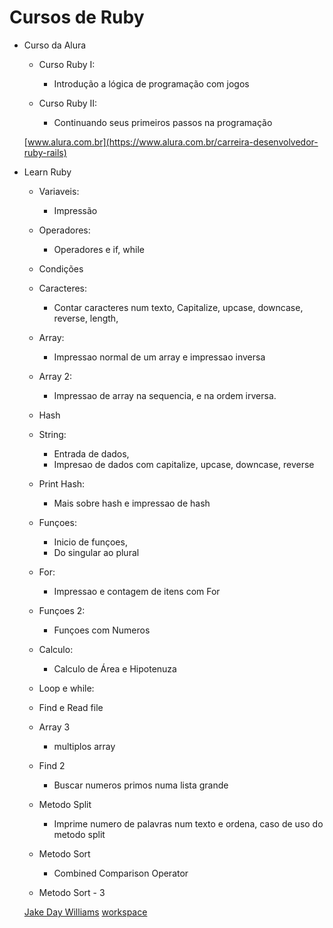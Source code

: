 # Cursos de Ruby

- Curso da Alura
    - Curso Ruby I: 
        - Introdução a lógica de programação com jogos
        
    - Curso Ruby II:
        - Continuando seus primeiros passos na programação    
    
    [www.alura.com.br](https://www.alura.com.br/carreira-desenvolvedor-ruby-rails)


-  Learn Ruby 
    - Variaveis:
        - Impressão
        
    - Operadores:
        - Operadores e if, while
          
    - Condições
    
    - Caracteres:
        - Contar caracteres num texto, Capitalize, upcase, downcase, reverse, length, 
        
    - Array:
        - Impressao normal de um array e impressao inversa
    
    - Array 2:
        - Impressao de array na sequencia, e na ordem irversa.
    
    - Hash
    
    - String:
        - Entrada de dados, 
        - Impresao de dados com capitalize, upcase, downcase, reverse
    
    - Print Hash: 
        - Mais sobre hash e impressao de hash
    
    - Funçoes:
        - Inicio de funçoes, 
        - Do singular ao plural
    
    - For:
        - Impressao e contagem de itens com For
    
    - Funçoes 2:
        - Funçoes com Numeros
    
    - Calculo:
        - Calculo de Área e Hipotenuza
    
    - Loop e while:
    
    - Find e Read file
    
    - Array 3
        - multiplos array
    
    - Find 2
        - Buscar numeros primos numa lista grande
    
    - Metodo Split
        - Imprime numero de palavras num texto e ordena, caso de uso do metodo split
    
    - Metodo Sort
        - Combined Comparison Operator 
        
    - Metodo Sort - 3
        
    [Jake Day Williams](https://www.youtube.com/playlist?list=PLMK2xMz5H5Zv8eC8b4K6tMaE1-Z9FgSOp)
    [workspace](https://ide.c9.io/anspfeifer/curso-ruby)
